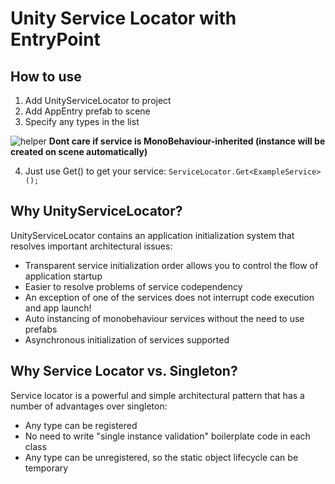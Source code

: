 # Unity Service Locator with EntryPoint
## How to use
1. Add UnityServiceLocator to project
2. Add AppEntry prefab to scene
3. Specify any types in the list

![helper](https://github.com/user-attachments/assets/b95bfd30-b82e-4d62-b780-e9bd276fb26d)
__Dont care if service is MonoBehaviour-inherited (instance will be created on scene automatically)__

4. Just use Get() to get your service:
```ServiceLocator.Get<ExampleService>();```

## Why UnityServiceLocator?
UnityServiceLocator contains an application initialization system that resolves important architectural issues:
* Transparent service initialization order allows you to control the flow of application startup
* Easier to resolve problems of service codependency  
* An exception of one of the services does not interrupt code execution and app launch!
* Auto instancing of monobehaviour services without the need to use prefabs
* Asynchronous initialization of services supported

## Why Service Locator vs. Singleton?
Service locator is a powerful and simple architectural pattern that has a number of advantages over singleton:
* Any type can be registered
* No need to write "single instance validation" boilerplate code in each class
* Any type can be unregistered, so the static object lifecycle can be temporary
